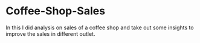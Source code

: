 # Coffee-Shop-Sales
In this I did analysis on sales of a coffee shop and take out some insights to improve the sales in different outlet.
